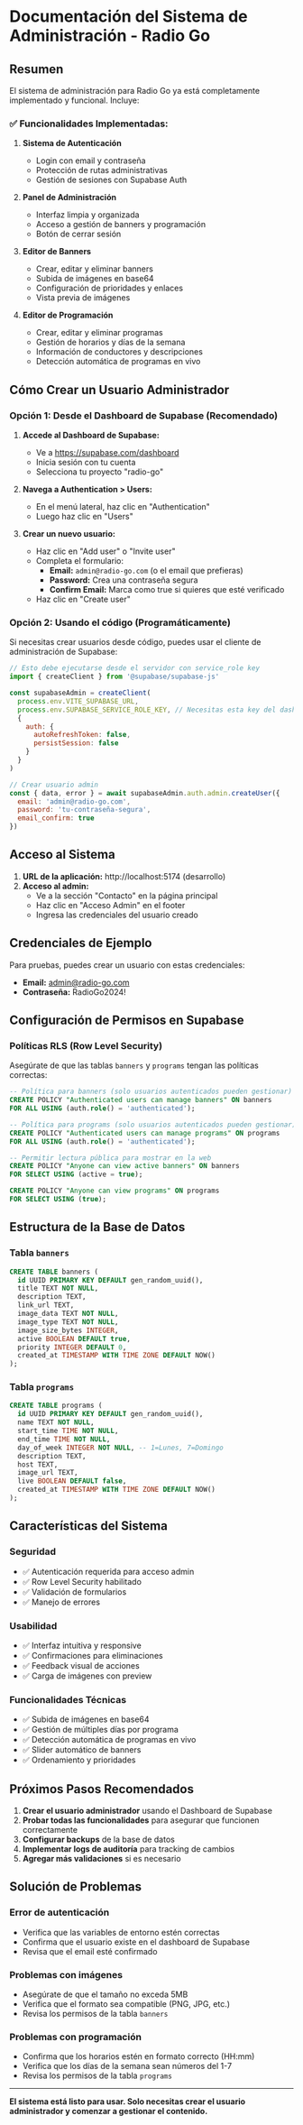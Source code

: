 # Documentación del Sistema de Administración - Radio Go

## Resumen

El sistema de administración para Radio Go ya está completamente implementado y funcional. Incluye:

### ✅ Funcionalidades Implementadas:

1. **Sistema de Autenticación**
   - Login con email y contraseña
   - Protección de rutas administrativas
   - Gestión de sesiones con Supabase Auth

2. **Panel de Administración**
   - Interfaz limpia y organizada
   - Acceso a gestión de banners y programación
   - Botón de cerrar sesión

3. **Editor de Banners**
   - Crear, editar y eliminar banners
   - Subida de imágenes en base64
   - Configuración de prioridades y enlaces
   - Vista previa de imágenes

4. **Editor de Programación**
   - Crear, editar y eliminar programas
   - Gestión de horarios y días de la semana
   - Información de conductores y descripciones
   - Detección automática de programas en vivo

## Cómo Crear un Usuario Administrador

### Opción 1: Desde el Dashboard de Supabase (Recomendado)

1. **Accede al Dashboard de Supabase:**
   - Ve a https://supabase.com/dashboard
   - Inicia sesión con tu cuenta
   - Selecciona tu proyecto "radio-go"

2. **Navega a Authentication > Users:**
   - En el menú lateral, haz clic en "Authentication"
   - Luego haz clic en "Users"

3. **Crear un nuevo usuario:**
   - Haz clic en "Add user" o "Invite user"
   - Completa el formulario:
     - **Email:** `admin@radio-go.com` (o el email que prefieras)
     - **Password:** Crea una contraseña segura
     - **Confirm Email:** Marca como true si quieres que esté verificado
   - Haz clic en "Create user"

### Opción 2: Usando el código (Programáticamente)

Si necesitas crear usuarios desde código, puedes usar el cliente de administración de Supabase:

```javascript
// Esto debe ejecutarse desde el servidor con service_role key
import { createClient } from '@supabase/supabase-js'

const supabaseAdmin = createClient(
  process.env.VITE_SUPABASE_URL,
  process.env.SUPABASE_SERVICE_ROLE_KEY, // Necesitas esta key del dashboard
  {
    auth: {
      autoRefreshToken: false,
      persistSession: false
    }
  }
)

// Crear usuario admin
const { data, error } = await supabaseAdmin.auth.admin.createUser({
  email: 'admin@radio-go.com',
  password: 'tu-contraseña-segura',
  email_confirm: true
})
```

## Acceso al Sistema

1. **URL de la aplicación:** http://localhost:5174 (desarrollo)
2. **Acceso al admin:**
   - Ve a la sección "Contacto" en la página principal
   - Haz clic en "Acceso Admin" en el footer
   - Ingresa las credenciales del usuario creado

## Credenciales de Ejemplo

Para pruebas, puedes crear un usuario con estas credenciales:
- **Email:** admin@radio-go.com
- **Contraseña:** RadioGo2024!

## Configuración de Permisos en Supabase

### Políticas RLS (Row Level Security)

Asegúrate de que las tablas `banners` y `programs` tengan las políticas correctas:

```sql
-- Política para banners (solo usuarios autenticados pueden gestionar)
CREATE POLICY "Authenticated users can manage banners" ON banners
FOR ALL USING (auth.role() = 'authenticated');

-- Política para programs (solo usuarios autenticados pueden gestionar)
CREATE POLICY "Authenticated users can manage programs" ON programs
FOR ALL USING (auth.role() = 'authenticated');

-- Permitir lectura pública para mostrar en la web
CREATE POLICY "Anyone can view active banners" ON banners
FOR SELECT USING (active = true);

CREATE POLICY "Anyone can view programs" ON programs
FOR SELECT USING (true);
```

## Estructura de la Base de Datos

### Tabla `banners`
```sql
CREATE TABLE banners (
  id UUID PRIMARY KEY DEFAULT gen_random_uuid(),
  title TEXT NOT NULL,
  description TEXT,
  link_url TEXT,
  image_data TEXT NOT NULL,
  image_type TEXT NOT NULL,
  image_size_bytes INTEGER,
  active BOOLEAN DEFAULT true,
  priority INTEGER DEFAULT 0,
  created_at TIMESTAMP WITH TIME ZONE DEFAULT NOW()
);
```

### Tabla `programs`
```sql
CREATE TABLE programs (
  id UUID PRIMARY KEY DEFAULT gen_random_uuid(),
  name TEXT NOT NULL,
  start_time TIME NOT NULL,
  end_time TIME NOT NULL,
  day_of_week INTEGER NOT NULL, -- 1=Lunes, 7=Domingo
  description TEXT,
  host TEXT,
  image_url TEXT,
  live BOOLEAN DEFAULT false,
  created_at TIMESTAMP WITH TIME ZONE DEFAULT NOW()
);
```

## Características del Sistema

### Seguridad
- ✅ Autenticación requerida para acceso admin
- ✅ Row Level Security habilitado
- ✅ Validación de formularios
- ✅ Manejo de errores

### Usabilidad
- ✅ Interfaz intuitiva y responsive
- ✅ Confirmaciones para eliminaciones
- ✅ Feedback visual de acciones
- ✅ Carga de imágenes con preview

### Funcionalidades Técnicas
- ✅ Subida de imágenes en base64
- ✅ Gestión de múltiples días por programa
- ✅ Detección automática de programas en vivo
- ✅ Slider automático de banners
- ✅ Ordenamiento y prioridades

## Próximos Pasos Recomendados

1. **Crear el usuario administrador** usando el Dashboard de Supabase
2. **Probar todas las funcionalidades** para asegurar que funcionen correctamente
3. **Configurar backups** de la base de datos
4. **Implementar logs de auditoría** para tracking de cambios
5. **Agregar más validaciones** si es necesario

## Solución de Problemas

### Error de autenticación
- Verifica que las variables de entorno estén correctas
- Confirma que el usuario existe en el dashboard de Supabase
- Revisa que el email esté confirmado

### Problemas con imágenes
- Asegúrate de que el tamaño no exceda 5MB
- Verifica que el formato sea compatible (PNG, JPG, etc.)
- Revisa los permisos de la tabla `banners`

### Problemas con programación
- Confirma que los horarios estén en formato correcto (HH:mm)
- Verifica que los días de la semana sean números del 1-7
- Revisa los permisos de la tabla `programs`

---

**El sistema está listo para usar. Solo necesitas crear el usuario administrador y comenzar a gestionar el contenido.**
